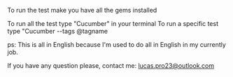 To run the test make you have all the gems installed

To run all the test type "Cucumber" in your terminal
To run a specific test type "Cucumber --tags @tagname


ps: This is all in English because I'm used to do all in English in my currently job.

If you have any question please, contact me: lucas.pro23@outlook.com

